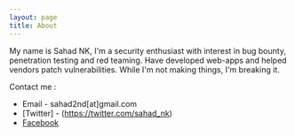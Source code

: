 ```yaml
---
layout: page
title: About
---
```



My name is Sahad NK, I'm a security enthusiast with interest in bug bounty, penetration testing and red teaming. Have developed  web-apps and helped vendors patch vulnerabilities. While I'm not making things, I'm breaking it.


Contact me :

* Email - sahad2nd[at]gmail.com
* [Twitter] - (https://twitter.com/sahad_nk)
* [Facebook](https://facebook.com/sahad.nk.nk/)

